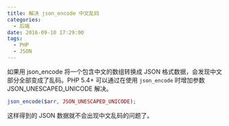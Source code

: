 ```yaml
---
title: 解决 json_encode 中文乱码
categories:
  - 后端
date: 2016-09-10 17:29:00
tags:
  - PHP
  - JSON
---
```


如果用 json_encode 将一个包含中文的数组转换成 JSON 格式数据，会发现中文部分全部变成了乱码。PHP 5.4+ 可以通过在使用 `json_encode` 时增加参数 JSON_UNESCAPED_UNICODE 解决。

<!-- more -->

``` php
json_encode($arr, JSON_UNESCAPED_UNICODE);
```

这样得到的 JSON 数据就不会出现中文乱码的问题了。